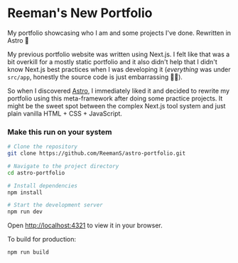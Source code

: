 # Reeman's New Portfolio

My portfolio showcasing who I am and some projects I've done. Rewritten in Astro 🚀

My previous portfolio website was written using Next.js. I felt like that was a bit overkill for a mostly static portfolio and it also didn't help that I didn't know Next.js best practices when I was developing it (_everything_ was under `src/app`, honestly the source code is just embarrassing 🤦‍♂️).

So when I discovered [Astro](https://astro.build), I immediately liked it and decided to rewrite my portfolio using this meta-framework after doing some practice projects. It might be the sweet spot between the complex Next.js tool system and just plain vanilla HTML + CSS + JavaScript.

### Make this run on your system

```bash
# Clone the repository
git clone https://github.com/ReemanS/astro-portfolio.git

# Navigate to the project directory
cd astro-portfolio

# Install dependencies
npm install

# Start the development server
npm run dev
```

Open [http://localhost:4321](http://localhost:4321) to view it in your browser.

To build for production:

```bash
npm run build
```
